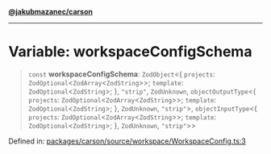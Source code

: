 [**@jakubmazanec/carson**](../README.md)

---

# Variable: workspaceConfigSchema

> `const` **workspaceConfigSchema**: `ZodObject`\<\{ `projects`:
> `ZodOptional`\<`ZodArray`\<`ZodString`\>\>; `template`: `ZodOptional`\<`ZodString`\>; \},
> `"strip"`, `ZodUnknown`, `objectOutputType`\<\{ `projects`:
> `ZodOptional`\<`ZodArray`\<`ZodString`\>\>; `template`: `ZodOptional`\<`ZodString`\>; \},
> `ZodUnknown`, `"strip"`\>, `objectInputType`\<\{ `projects`:
> `ZodOptional`\<`ZodArray`\<`ZodString`\>\>; `template`: `ZodOptional`\<`ZodString`\>; \},
> `ZodUnknown`, `"strip"`\>\>

Defined in:
[packages/carson/source/workspace/WorkspaceConfig.ts:3](https://github.com/jakubmazanec/tools/blob/797379ce98752dc838b82c8398e04d90c58ce9e7/packages/carson/source/workspace/WorkspaceConfig.ts#L3)
